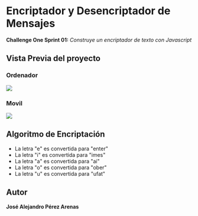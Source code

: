 # Encriptador y Desencriptador de Mensajes
**Challenge One Sprint 01:**
*Construye un encriptador de texto con Javascript*
## Vista Previa del proyecto
### Ordenador
![](https://i.ibb.co/gSGRhfB/pc.png)
### Movil
![](https://i.ibb.co/vHhQP7s/Whats-App-Image-2023-01-19-at-1-31-29-PM.jpg)
## Algoritmo de Encriptación
- La letra "e" es convertida para "enter"
- La letra "i" es convertida para "imes"
- La letra "a" es convertida para "ai"
- La letra "o" es convertida para "ober"
- La letra "u" es convertida para "ufat"
## Autor
**José Alejandro Pérez Arenas**
